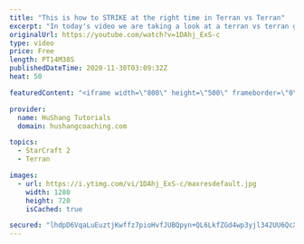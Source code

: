 ```yaml
---
title: "This is how to STRIKE at the right time in Terran vs Terran"
excerpt: "In today's video we are taking a look at a terran vs terran game I played that showcases some patience and how I like to calculate when it's the correct time to attack!  Coaching -------------------------------------------------------------------------- Website: https://www.hushangcoaching.com  Interested"
originalUrl: https://youtube.com/watch?v=1DAhj_ExS-c
type: video
price: Free
length: PT14M38S
publishedDateTime: 2020-11-30T03:09:32Z
heat: 50

featuredContent: "<iframe width=\"800\" height=\"500\" frameborder=\"0\" src=\"https://www.youtube.com/embed/1DAhj_ExS-c\" allow=\"accelerometer; autoplay; encrypted-media; gyroscope; picture-in-picture\" allowfullscreen></iframe>"

provider:
  name: HuShang Tutorials
  domain: hushangcoaching.com

topics:
  - StarCraft 2
  - Terran

images:
  - url: https://i.ytimg.com/vi/1DAhj_ExS-c/maxresdefault.jpg
    width: 1280
    height: 720
    isCached: true

secured: "lhdpD6VqaLuEuztjKwffz7pioHvfJUBQpyn+QL6LkfZGd4wp3yjl342UU6QcX/La7fbkO0UcBRgZcvgayYb7KX5QX513WDlX9ghxjNvwboN2DKXSOWPz92OQbQ9brPY0xOQRkFiCKaxHO4iI6+Dojsq9rvBd9Tuk26EXuTAXhukK7IoJCcnXksdimQQjCcBzjTjNZx1Xib6N/g7wjs3HyrGBUHdLWGaK274RoAhFPSZ7MF6UF4xURy17GJ98eCnVP3h9oT59lTegLPy3XPsxdAHKM/ayBxyNt6rGhV0gzq/5xDykXgT2WxOiTxdebyXuXrxwE96j56I5xE2QM5fbNAtyH0ljG2NxlQQaW5P0b7HSpZtXm5SkVBvS6lScFL6t/XnPjowLWJAtapSn0p8RUeJPL70qVLM0nmCUeEZSR0Q=;7i4Lzd5Ra/hGDQIJaoOqwQ=="
---
```


